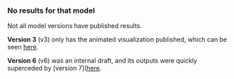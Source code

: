 ### No results for that model

Not all model versions have published results.

**Version 3** (v3) only has the animated visualization published, which can be seen [here](/covid-sim/v3).

**Version 6** (v6) was an internal draft, and its outputs were quickly superceded by [version 7]([here](/covid-sim/v7).
